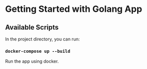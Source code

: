 # Getting Started with Golang App

## Available Scripts

In the project directory, you can run:


### `docker-compose up --build`

Run the app using docker.



